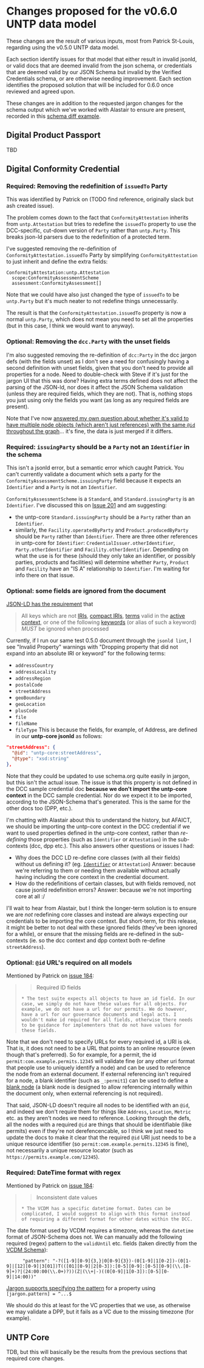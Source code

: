# Changes proposed for the v0.6.0 UNTP data model

These changes are the result of various inputs, most from Patrick St-Louis, regarding using the v0.5.0 UNTP data model.

Each section identify issues for that model that either result in invalid jsonld, or valid docs that are deemed invalid from the json schema, or credentials that are deemed valid by our JSON Schema but invalid by the Verified Credentials schema, or are otherwise needing improvement. Each section identifies the proposed solution that will be included for 0.6.0 once reviewed and agreed upon.

These changes are in addition to the requested jargon changes for the schema output which we've worked with Alastair to ensure are present, recorded in this [schema diff example](https://github.com/absoludity/tests-untp/pull/1/files).

## Digital Product Passport
TBD

## Digital Conformity Credential

### Required: Removing the redefinition of `issuedTo` Party

This was identified by Patrick on (TODO find reference, originally slack but ash created issue).

The problem comes down to the fact that `ConformityAttestation` inherits from `untp.Attestation` but tries to redefine the `issuedTo` property to use the DCC-specific, cut-down version of `Party` rather than `untp.Party`. This breaks json-ld parsers due to the redefinition of a protected term.

I've suggested removing the re-definition of `ConformityAttestation.issuedTo` Party by simplifying `ConformityAttestation` to just inherit and define the extra fields:
```
ConformityAttestation:untp.Attestation
  scope:ConformityAssessmentScheme
  assessment:ConformityAssessment[]
```
Note that we could have also just changed the type of `issuedTo` to be `untp.Party` but it's much neater to not redefine things unnecessarily.

The result is that the `ConformityAttestation.issuedTo` property is now a normal `untp.Party`, which does not mean you need to set all the properties (but in this case, I think we would want to anyway).


### Optional: Removing the `dcc.Party` with the unset fields

I'm also suggested removing the re-definition of `dcc:Party` in the dcc jargon defs (with the fields unset) as I don't see a need for confusingly having a second definition with unset fields, given that you don't need to provide all properties for a node. Need to double-check with Steve if it's just for the jargon UI that this was done? Having extra terms defined does not affect the parsing of the JSON-ld, nor does it affect the JSON Schema validation (unless they are required fields, which they are not). That is, nothing stops you just using only the fields you want (as long as any required fields are present).

Note that I've now [answered my own question about whether it's valid to have multiple node objects (which aren't just references) with the same `@id` throughout the graph](https://github.com/orgs/json-ld/discussions/853#discussioncomment-12060189)... it's fine, the data is just merged if it differs.


### Required: `issuingParty` should be a `Party` not an  `Identifier` in the schema

This isn't a jsonld error, but a semantic error which caught Patrick. You can't currently validate a document which sets a party for the `ConformityAssessmentScheme.issuingParty` field because it expects an `Identifier` and a `Party` is not an `Identifier`.

`ConformityAssessmentScheme` is a `Standard`, and `Standard.issuingParty` is an `Identifier`. I've discussed this on [Issue 201](https://github.com/uncefact/tests-untp/issues/201) and am suggesting:
- the untp-core `Standard.issuingParty` should be a `Party` rather than an `Identifier`.
- similarly, the `Facility.operatedByParty` and `Product.producedByParty` should be `Party` rather than `Identifier`.
There are three other references in untp-core for `Identifier`: `CredentialIssuer.otherIdentifier`, `Party.otherIdentifier` and `Facility.otherIdentifier`. Depending on what the use is for these (should they only take an identifier, or possibly parties, products and facilities) will determine whether `Party`, `Product` and `Facility` have an "IS A" relationship to `Identifier`. I'm waiting for info there on that issue.


### Optional: some fields are ignored from the document

[JSON-LD has the requirement](https://www.w3.org/TR/json-ld11/#node-objects) that

> All keys which are not [IRIs](https://tools.ietf.org/html/rfc3987#section-2), [compact IRIs](https://www.w3.org/TR/json-ld11/#dfn-compact-iri), [terms](https://www.w3.org/TR/json-ld11/#dfn-term) valid in the [active context](https://www.w3.org/TR/json-ld11/#dfn-active-context), or one of the following [keywords](https://www.w3.org/TR/json-ld11/#dfn-keyword) (or alias of such a keyword) _MUST_ be ignored when processed

Currently, if I run our same test 0.5.0 document through the `jsonld lint`, I see "Invalid Property" warnings with "Dropping property that did not expand into an absolute IRI or keyword" for the following terms:
- `addressCountry`
- `addressLocality`
- `addressRegion`
- `postalCode`
- `streetAddress`
- `geoBoundary`
- `geoLocation`
- `plusCode`
- `file`
- `fileName`
- `fileType`
This is because the fields, for example, of Address, are defined in our **untp-core jsonld** as follows:
```json
"streetAddress": {
  "@id": "untp-core:streetAddress",
  "@type": "xsd:string"
},
```

Note that they could be updated to use schema.org quite easily in jargon, but this isn't the actual issue. The issue is that this property is not defined in the DCC sample credential doc **because we don't import the untp-core context** in the DCC sample credential. Nor do we expect it to be imported, according to the JSON-Schema that's generated. This is the same for the other docs too (DPP, etc.).

I'm chatting with Alastair about this to understand the history, but AFAICT, we should be importing the untp-core context in the DCC credential if we want to used properties defined in the untp-core context, rather than *re-defining* those properties (such as `Identifier` or `Attestation`) in the sub-contexts (dcc, dpp etc.). This also answers other questions or issues I had:
- Why does the DCC LD re-define core classes (with all their fields) without us defining it? (eg. [`Identifier`](https://github.com/uncefact/vocabulary-outputs/blob/70cea8f83acea3bb347cc0ce329f682f25795f4b/_artefacts/untp-dcc-context-0.5.0.jsonld#L47-L60) or `Attestation`) Answer: because we're referring to them or needing them available without actually having including the core context in the credential document.
- How do the redefinitions of certain classes, but with fields removed, not cause jsonld redefinition errors? Answer: because we're not importing core at all :/

I'll wait to hear from Alastair, but I think the longer-term solution is to ensure we are *not* redefining core classes and instead are always expecting our credentials to be importing the core context. But short-term, for this release, it might be better to not deal with these ignored fields (they've been ignored for a while), or ensure that the missing fields are re-defined in the sub-contexts (ie. so the dcc context and dpp context both re-define `streetAddress`).


### Optional: `@id` URL's required on all models

Mentioned by Patrick on [issue 184](https://github.com/uncefact/tests-untp/issues/184):
> > Required ID fields
> 
>     * The test suite expects all objects to have an id field. In our case, we simply do not have these values for all objects. For example, we do not have a url for our permits. We do however, have a url for our governance documents and legal acts. I wouldn't make id required for all fields, otherwise there needs to be guidance for implementers that do not have values for these fields. 

Note that we don't need to specify URLs for every required id, a URI is ok. That is, it does not need to be a URL that points to an online resource (even though that's preferred). So for example, for a permit, the id `permit:com.example.permits.12345` will validate fine (or any other uri format that people use to uniquely identify a node) and can be used to reference the node from an external document. If external referencing isn't required for a node, a blank identifier (such as `_:permit1`) can be used to define a [blank node](https://www.w3.org/TR/json-ld11/#identifying-blank-nodes) (a blank node is designed to allow referencing internally within the document only, when external referencing is not required).

That said, JSON-LD doesn't require all nodes to be identified with an `@id`, and indeed we don't require them for things like `Address`, `Location`, `Metric` etc. as they aren't nodes we need to reference. Looking through the defs, all the nodes with a required `@id` are things that should be identifiable (like permits) even if they're not derefencencable, so I think we just need to update the docs to make it clear that the required `@id` URI just needs to be a unique resource identifier (so `permit:com.example.permits.12345` is fine), not necessarily a unique resource locator (such as `https://permits.example.com/12345`).


### Required: DateTime format with regex

Mentioned by Patrick on [issue 184](https://github.com/uncefact/tests-untp/issues/184):
> > Inconsistent date values
> 
>     * The VCDM has a specific datetime format. Dates can be complicated, I would suggest to align with this format instead of requiring a different format for other dates within the DCC.

The date format used by VCDM requires a timezone, whereas the `datetime` format of JSON-Schema does not. We can manually add the following required (regex) pattern to the `validUntil` etc. fields (taken directly from the [VCDM Schema](https://github.com/w3c/vc-data-model/blob/bbebf31de4feed0a182a857490c807cc6885acff/schema/verifiable-credential/verifiable-credential-schema.json#L229)):

```
      "pattern": "-?([1-9][0-9]{3,}|0[0-9]{3})-(0[1-9]|1[0-2])-(0[1-9]|[12][0-9]|3[01])T(([01][0-9]|2[0-3]):[0-5][0-9]:[0-5][0-9](\\.[0-9]+)?|(24:00:00(\\.0+)?))(Z|(\\+|-)((0[0-9]|1[0-3]):[0-5][0-9]|14:00))"
```

[Jargon supports specifying the pattern](https://docs.jargon.sh/#/pages/data_definitions?id=jargon-recognised-key-value-pairs) for a property using `[jargon.pattern] = ^...$`

We should do this at least for the VC properties that we use, as otherwise we may validate a DPP, but it fails as a VC due to the missing timezone (for example).


## UNTP Core

TDB, but this will basically be the results from the previous sections that required core changes.
